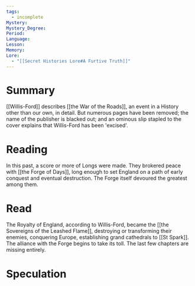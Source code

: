 ```yaml
---
tags:
  - incomplete
Mystery: 
Mystery_Degree: 
Period: 
Language: 
Lesson: 
Memory: 
Lore:
  - "[[Secret Histories Lore#A Furtive Truth]]"
---
```

# Summary
[[Willis-Ford]] describes [[the War of the Roads]], an event in a History other than our own, in detail. But numerous pages have been removed; the name of the publisher is blacked out; and an ominous slip stapled to the cover explains that Willis-Ford has been 'excised'.
# Reading
In this past, a score or more of Longs were made. They brokered peace with [[the Forge of Days]], long enough to set England on a path of early conquest and eventual destruction. The Forge itself devoured the greatest among them.
# Read
The Royalty of England, according to Willis-Ford, became the [[the Sovereigns of the Leashed Flame]], destroying or transforming their enemies, conquering Europe, establishing grand cathedrals to [[St Spark]]. The alliance with the Forge begins to take its toll. The last few chapters are missing entirely.
# Speculation
